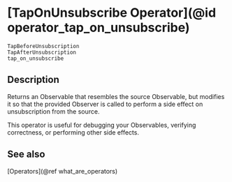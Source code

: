 # [TapOnUnsubscribe Operator](@id operator_tap_on_unsubscribe)

```@docs
TapBeforeUnsubscription
TapAfterUnsubscription
tap_on_unsubscribe
```

## Description

Returns an Observable that resembles the source Observable, but modifies it so that the provided Observer is called to perform a side effect on unsubscription from the source.

This operator is useful for debugging your Observables, verifying correctness, or performing other side effects.

## See also

[Operators](@ref what_are_operators)
